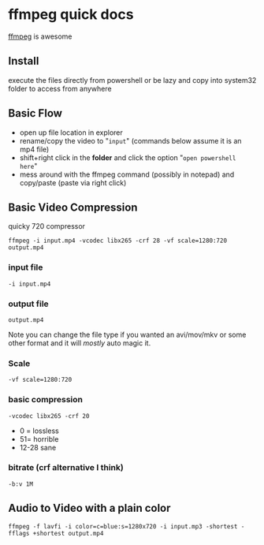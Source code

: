 # ffmpeg quick docs


[ffmpeg](https://ffmpeg.org/download.html#build-windows) is awesome

## Install

execute the files directly from powershell or be lazy and copy into system32 folder to access from anywhere

## Basic Flow

 - open up file location in explorer
 - rename/copy the video to "`input`" (commands below assume it is an mp4 file)
 - shift+right click in the **folder** and click the option "`open powershell here`"
 - mess around with the ffmpeg command (possibly in notepad) and copy/paste (paste via right click)

## Basic Video Compression

quicky 720 compressor


```
ffmpeg -i input.mp4 -vcodec libx265 -crf 28 -vf scale=1280:720 output.mp4
```

### input file
`-i input.mp4` 

### output file
`output.mp4`

Note you can change the file type if you wanted an avi/mov/mkv or some other format and it will *mostly* auto magic it.

### Scale
`-vf scale=1280:720`


### basic compression
 `-vcodec libx265 -crf 20`
 
  - 0 = lossless
  - 51= horrible
  - 12-28 sane
 
 ### bitrate (crf alternative I think)
 `-b:v 1M`

## Audio to Video with a plain color

```
ffmpeg -f lavfi -i color=c=blue:s=1280x720 -i input.mp3 -shortest -fflags +shortest output.mp4
```
